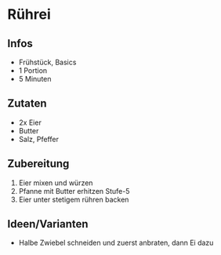 # Rührei

## Infos
- Frühstück, Basics
- 1 Portion
- 5 Minuten
  
## Zutaten
- 2x Eier
- Butter
- Salz, Pfeffer

## Zubereitung
1. Eier mixen und würzen
2. Pfanne mit Butter erhitzen Stufe-5
3. Eier unter stetigem rühren backen

## Ideen/Varianten
- Halbe Zwiebel schneiden und zuerst anbraten, dann Ei dazu
